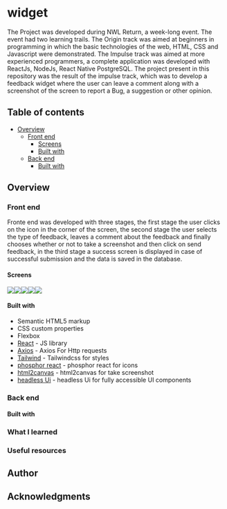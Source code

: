# widget 

The Project was developed during NWL Return, a week-long event. The event had two learning trails.
The Origin track was aimed at beginners in programming in which the basic technologies of the web, HTML, CSS and Javascript
were demonstrated. The Impulse track was aimed at more experienced programmers, a complete application was developed with
ReactJs, NodeJs, React Native PostgreSQL. The project present in this repository was the result of the impulse track, which was to develop a
feedback widget where the user can leave a comment along with a screenshot of the screen to report a Bug, a suggestion or other opinion.

## Table of contents
- [Overview](#overview)
  - [Front end](#Front-end)
    - [Screens](#Screens)
    - [Built with](#Built-with)
  - [Back end](#Back-end)
    - [Built with](#Built-with)

## Overview

### Front end

Fronte end was developed with three stages, the first stage the user clicks on the icon in the
corner of the screen, the second stage the user selects the type of feedback, leaves a comment about
the feedback and finally chooses whether or not to take a screenshot and then click on send feedback, in 
the third stage a success screen is displayed in case of successful submission and the data is saved in the database.

#### Screens

<div style='width: 100%; display:flex'>
 <img src='https://user-images.githubusercontent.com/66382974/167695078-d95756c3-9df6-4154-a7ee-55a38daf9a44.png' />
 <img src='https://user-images.githubusercontent.com/66382974/167695085-a979c49a-894d-4422-bb45-148cc5c4529b.png' />
 <img src='https://user-images.githubusercontent.com/66382974/167695112-274a620f-3740-4761-822d-725e373e390c.png' />
 <img src='https://user-images.githubusercontent.com/66382974/167694197-0fdbb25b-588f-4a29-ac6f-c017aae5c8fa.png' />
 <img src='https://user-images.githubusercontent.com/66382974/167694652-7b82fda5-a4fa-430f-8901-067a95337c57.png' />
</div>
  
#### Built with

- Semantic HTML5 markup
- CSS custom properties
- Flexbox
- [React](https://reactjs.org/) - JS library
- [Axios](https://github.com/axios/axios) - Axios For Http requests
- [Tailwind](https://tailwindcss.com/) - Tailwindcss for styles
- [phosphor react](https://phosphoricons.com/) - phosphor react for icons
- [html2canvas](https://html2canvas.hertzen.com/) - html2canvas for take screenshot
- [headless Ui](https://headlessui.dev/) - headless Ui for fully accessible UI components

### Back end

#### Built with


### What I learned


### Useful resources

## Author

## Acknowledgments

